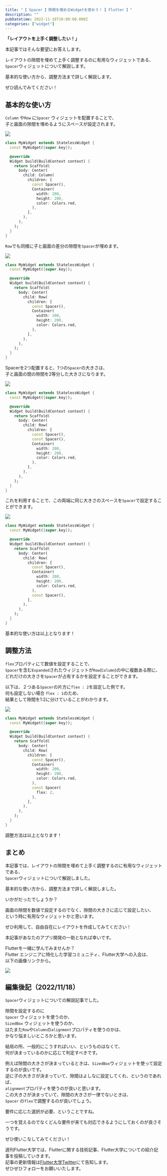 ```yaml
---
title: "【 Spacer 】隙間を埋めるWidgetを使おう！【 Flutter 】"
description: ""
pubDatetime: 2022-11-18T10:00:00.000Z
categories: ["widget"]
---
```


**「レイアウトを上手く調整したい！」**

本記事ではそんな要望にお答えします。

レイアウトの隙間を埋めて上手く調整するのに有用なウィジェットである、  
`Spacer`ウィジェットについて解説します。

基本的な使い方から、調整方法まで詳しく解説します。

ぜひ読んでみてください！

## 基本的な使い方

`Column` や`Row` に`Spacer` ウィジェットを配置することで、  
子と画面の隙間を埋めるようにスペースが設定されます。

![](https://blog.flutteruniv.com/wp-content/uploads/2022/11/スクリーンショット-2022-11-17-10.09.46-928x1024.png)

```dart
class MyWidget extends StatelessWidget {
  const MyWidget({super.key});

  @override
  Widget build(BuildContext context) {
    return Scaffold(
      body: Center(
        child: Column(
          children: [
            const Spacer(),
            Container(
              width: 200,
              height: 200,
              color: Colors.red,
            ),
          ],
        ),
      ),
    );
  }
}
```

`Row`でも同様に子と画面の差分の隙間を`Spacer`が埋めます。

![](https://blog.flutteruniv.com/wp-content/uploads/2022/11/スクリーンショット-2022-11-17-10.13.51-914x1024.png)

```dart
class MyWidget extends StatelessWidget {
  const MyWidget({super.key});

  @override
  Widget build(BuildContext context) {
    return Scaffold(
      body: Center(
        child: Row(
          children: [
            const Spacer(),
            Container(
              width: 200,
              height: 200,
              color: Colors.red,
            ),
          ],
        ),
      ),
    );
  }
}
```

Spacerを2つ配置すると、1つの`Spacer`の大きさは、  
子と画面の間の隙間を2等分した大きさになります。

![](https://blog.flutteruniv.com/wp-content/uploads/2022/11/スクリーンショット-2022-11-17-10.18.47.png)

```dart
class MyWidget extends StatelessWidget {
  const MyWidget({super.key});

  @override
  Widget build(BuildContext context) {
    return Scaffold(
      body: Center(
        child: Row(
          children: [
            const Spacer(),
            const Spacer(),
            Container(
              width: 200,
              height: 200,
              color: Colors.red,
            ),
          ],
        ),
      ),
    );
  }
}
```

これを利用することで、この両端に同じ大きさのスペースを`Spacer`で設定することができます。

![](https://blog.flutteruniv.com/wp-content/uploads/2022/11/スクリーンショット-2022-11-17-10.20.53-924x1024.png)

```dart
class MyWidget extends StatelessWidget {
  const MyWidget({super.key});

  @override
  Widget build(BuildContext context) {
    return Scaffold(
      body: Center(
        child: Row(
          children: [
            const Spacer(),
            Container(
              width: 200,
              height: 200,
              color: Colors.red,
            ),
            const Spacer(),
          ],
        ),
      ),
    );
  }
}
```

基本的な使い方は以上となります！

## 調整方法

`flex`プロパティにて数値を設定することで、  
`Spacer`を含む`Expanded`されたウィジェットが`Row`(`Column`)の中に複数ある際に、  
どれだけの大きさを`Spacer`が占有するかを設定することができます。

以下は、２つある`Spacer`の片方に`flex : 2`を設定した例です。  
何も設定しない場合 `flex : 1`のため、  
結果として隙間を1:2に分けていることがわかります。

![](https://blog.flutteruniv.com/wp-content/uploads/2022/11/スクリーンショット-2022-11-17-10.37.27.png)

```dart
class MyWidget extends StatelessWidget {
  const MyWidget({super.key});

  @override
  Widget build(BuildContext context) {
    return Scaffold(
      body: Center(
        child: Row(
          children: [
            const Spacer(),
            Container(
              width: 200,
              height: 200,
              color: Colors.red,
            ),
            const Spacer(
              flex: 2,
            ),
          ],
        ),
      ),
    );
  }
}
```

調整方法は以上となります！

## まとめ

本記事では、レイアウトの隙間を埋めて上手く調整するのに有用なウィジェットである、  
`Spacer`ウィジェットについて解説しました。

基本的な使い方から、調整方法まで詳しく解説しました。

いかがだったでしょうか？

画面の隙間を数値で設定するのでなく、隙間の大きさに応じて設定したい、  
という時に有用なウィジェットかと思います。

ぜひ利用して、自由自在にレイアウトを作成してみてください！

本記事があなたのアプリ開発の一助となれば幸いです。

Flutterを一緒に学んでみませんか？  
Flutter エンジニアに特化した学習コミュニティ、Flutter大学への入会は、  
以下の画像リンクから。

[![](https://blog.flutteruniv.com/wp-content/uploads/2022/07/Flutter大学バナー.png)](//flutteruniv.com)

## 編集後記（2022/11/18）

`Spacer`ウィジェットについての解説記事でした。

隙間を設定するのに  
`Spacer` ウィジェットを使うのか、  
`SizedBox` ウィジェットを使うのか、  
はたまた`Row`や`Column`の`alignment`プロパティを使うのかは、  
かなり悩ましいところかと思います。

結局の所、一般的にこうすればいい、というものはなくて、  
何が決まっているのかに応じて判定すべきです。

例えば隙間の大きさが決まっているときは、`SizedBox`ウィジェットを使って設定するのが良いです。  
逆に子の大きさが決まっていて、隙間はよしなに設定してくれ、というのであれば、  
`alignment`プロパティを使うのが良いと思います。  
この大きさが決まっていて、隙間の大きさが一律でないときは、  
`Spacer` の`flex`で調整するのが良いでしょう。

要件に応じた選択が必要、ということですね。

一つを覚えるのでなくどんな要件が来ても対応できるようにしておくのが良さそうです。

ぜひ使いこなしてみてください！

週刊Flutter大学では、Flutterに関する技術記事、Flutter大学についての紹介記事を投稿していきます。  
記事の更新情報は[Flutter大学Twitter](https://twitter.com/FlutterUniv)にて告知します。  
ぜひぜひフォローをお願いいたします。